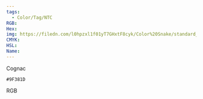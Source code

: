 ```yaml
---
tags:
  - Color/Tag/NTC
RGB:
Hex:
img: https://filedn.com/l0hpzxl1f01yT7GHxtF8cyk/Color%20Snake/standard_csv_to_svg//9F381D.svg
CMYK:
HSL:
Name:
---
```

Cognac
```palette
#9F381D
```
RGB
